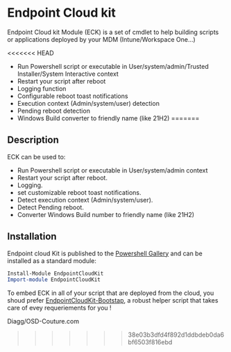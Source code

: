 # Endpoint Cloud kit

Endpoint Cloud kit Module (ECK) is a set of cmdlet to help building scripts or applications deployed by your MDM (Intune/Workspace One...)

<<<<<<< HEAD
- Run Powershell script or executable in User/system/admin/Trusted Installer/System Interactive context
- Restart your script after reboot
- Logging function
- Configurable reboot toast notifications
- Execution context (Admin/system/user) detection
- Pending reboot detection
- Windows Build converter to friendly name (like 21H2)
=======
## Description 

ECK can be used to:
- Run Powershell script or executable in User/system/admin context
- Restart your script after reboot.
- Logging.
- set customizable reboot toast notifications.
- Detect execution context (Admin/system/user).
- Detect Pending reboot.
- Converter Windows Build number to friendly name (like 21H2)

## Installation
Endpoint cloud Kit is published to the [Powershell Gallery](https://www.powershellgallery.com/packages/EndpointCloudkit) and can be installed as a standard module:
```powershell
Install-Module EndpointCloudKit 
Import-module EndpointCloudKit
```
To embed ECK in all of your script that are deployed from the cloud, you shoud prefer [EndpointCloudKit-Bootstap](https://github.com/Diagg/EndPoint-CloudKit-Bootstrap), a robust helper script that takes care of evey requeriements for you !

Diagg/OSD-Couture.com
>>>>>>> 38e03b3dfd4f892d1ddbdeb0da6bf6503f816ebd
